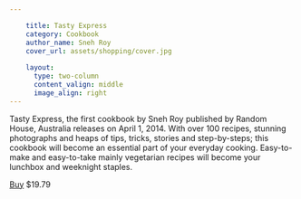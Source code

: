 ```yaml
---

    title: Tasty Express
    category: Cookbook
    author_name: Sneh Roy
    cover_url: assets/shopping/cover.jpg
    
    layout:
      type: two-column
      content_valign: middle
      image_align: right
---
```



Tasty Express, the first cookbook by Sneh Roy published by Random House, Australia releases on April 1, 2014. With over 100 recipes, stunning photographs and heaps of tips, tricks, stories and step-by-steps; this cookbook will become an essential part of your everyday cooking. Easy-to-make and easy-to-take mainly vegetarian recipes will become your lunchbox and weeknight staples.

<a href="http://www.amazon.com/Tasty-Express-Simple-Stylish-Delcious/dp/0857983520%3FSubscriptionId%3D19W23ZDBHQSV3SCGJE82%26tag%3Dbookie09-20%26linkCode%3Dxm2%26camp%3D2025%26creative%3D165953%26creativeASIN%3D0857983520" class="button outline" data-track="shop" data-currency="USD" data-price="19.79">Buy</a>
$19.79
